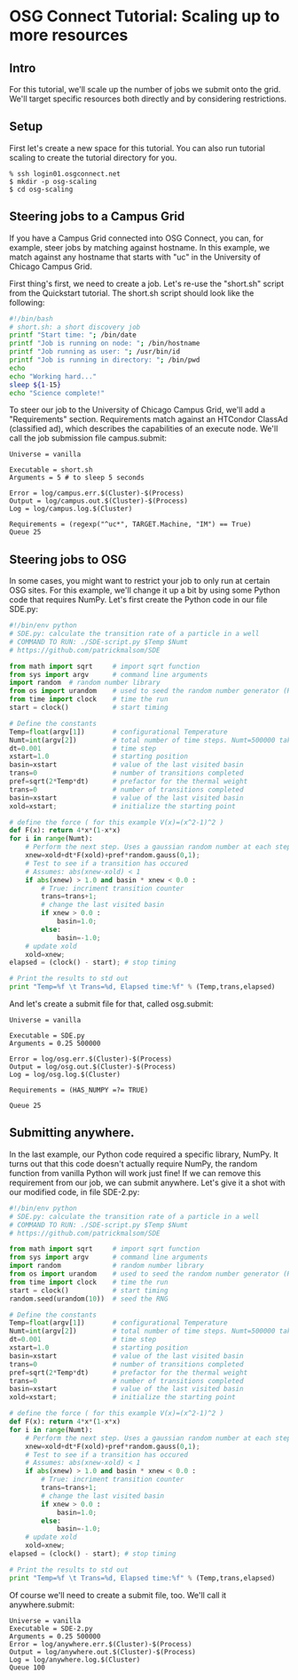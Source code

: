 OSG Connect Tutorial: Scaling up to more resources
==================================================

Intro
-----
For this tutorial, we'll scale up the number of jobs we submit onto the grid. We'll target specific resources both directly and by considering restrictions.

Setup
-----
First let's create a new space for this tutorial. You can also run tutorial scaling to create the tutorial directory for you.
```
% ssh login01.osgconnect.net
$ mkdir -p osg-scaling
$ cd osg-scaling
```
Steering jobs to a Campus Grid
------------------------------
If you have a Campus Grid connected into OSG Connect, you can, for example, steer jobs by matching against hostname. In this example, we match against any hostname that starts with "uc" in the University of Chicago Campus Grid. 

First thing's first, we need to create a job. Let's re-use the "short.sh" script from the Quickstart tutorial. The short.sh script should look like the following:
```bash
#!/bin/bash
# short.sh: a short discovery job
printf "Start time: "; /bin/date
printf "Job is running on node: "; /bin/hostname
printf "Job running as user: "; /usr/bin/id
printf "Job is running in directory: "; /bin/pwd
echo
echo "Working hard..."
sleep ${1-15}
echo "Science complete!"
```

To steer our job to the University of Chicago Campus Grid, we'll add a "Requirements" section. Requirements match against an HTCondor ClassAd (classified ad), which describes the capabilities of an execute node. We'll call the job submission file campus.submit: 
```
Universe = vanilla

Executable = short.sh
Arguments = 5 # to sleep 5 seconds

Error = log/campus.err.$(Cluster)-$(Process)
Output = log/campus.out.$(Cluster)-$(Process)
Log = log/campus.log.$(Cluster)

Requirements = (regexp("^uc*", TARGET.Machine, "IM") == True)
Queue 25
```

Steering jobs to OSG
--------------------
In some cases, you might want to restrict your job to only run at certain OSG sites. For this example, we'll change it up a bit by using some Python code that requires NumPy. Let's first create the Python code in our file SDE.py:
```python
#!/bin/env python
# SDE.py: calculate the transition rate of a particle in a well
# COMMAND TO RUN: ./SDE-script.py $Temp $Numt
# https://github.com/patrickmalsom/SDE

from math import sqrt     # import sqrt function
from sys import argv      # command line arguments
import random  # random number library
from os import urandom    # used to seed the random number generator (RNG)
from time import clock    # time the run
start = clock()           # start timing

# Define the constants
Temp=float(argv[1])       # configurational Temperature
Numt=int(argv[2])         # total number of time steps. Numt=500000 takes ~ 1 second
dt=0.001                  # time step
xstart=1.0                # starting position
basin=xstart              # value of the last visited basin
trans=0                   # number of transitions completed
pref=sqrt(2*Temp*dt)      # prefactor for the thermal weight
trans=0                   # number of transitions completed
basin=xstart              # value of the last visited basin
xold=xstart;              # initialize the starting point

# define the force ( for this example V(x)=(x^2-1)^2 )
def F(x): return 4*x*(1-x*x)
for i in range(Numt):
    # Perform the next step. Uses a gaussian random number at each step.
    xnew=xold+dt*F(xold)+pref*random.gauss(0,1);
    # Test to see if a transition has occured
    # Assumes: abs(xnew-xold) < 1
    if abs(xnew) > 1.0 and basin * xnew < 0.0 :
        # True: incriment transition counter
        trans=trans+1;
        # change the last visited basin
        if xnew > 0.0 :
            basin=1.0;
        else:
            basin=-1.0;
    # update xold
    xold=xnew;
elapsed = (clock() - start); # stop timing

# Print the results to std out
print "Temp=%f \t Trans=%d, Elapsed time:%f" % (Temp,trans,elapsed)
```
And let's create a submit file for that, called osg.submit:
```
Universe = vanilla

Executable = SDE.py
Arguments = 0.25 500000

Error = log/osg.err.$(Cluster)-$(Process)
Output = log/osg.out.$(Cluster)-$(Process)
Log = log/osg.log.$(Cluster)

Requirements = (HAS_NUMPY =?= TRUE)

Queue 25
```
Submitting anywhere.
-------------------
In the last example, our Python code required a specific library, NumPy. It turns out that this code doesn't actually require NumPy, the random function from vanilla Python will work just fine! If we can remove this requirement from our job, we can submit anywhere. Let's give it a shot with our modified code, in file SDE-2.py:
```python
#!/bin/env python
# SDE.py: calculate the transition rate of a particle in a well
# COMMAND TO RUN: ./SDE-script.py $Temp $Numt
# https://github.com/patrickmalsom/SDE

from math import sqrt     # import sqrt function
from sys import argv      # command line arguments
import random             # random number library
from os import urandom    # used to seed the random number generator (RNG)
from time import clock    # time the run
start = clock()           # start timing
random.seed(urandom(10))  # seed the RNG

# Define the constants
Temp=float(argv[1])       # configurational Temperature
Numt=int(argv[2])         # total number of time steps. Numt=500000 takes ~ 1 second
dt=0.001                  # time step
xstart=1.0                # starting position
basin=xstart              # value of the last visited basin
trans=0                   # number of transitions completed
pref=sqrt(2*Temp*dt)      # prefactor for the thermal weight
trans=0                   # number of transitions completed
basin=xstart              # value of the last visited basin
xold=xstart;              # initialize the starting point

# define the force ( for this example V(x)=(x^2-1)^2 )
def F(x): return 4*x*(1-x*x)
for i in range(Numt):
    # Perform the next step. Uses a gaussian random number at each step.
    xnew=xold+dt*F(xold)+pref*random.gauss(0,1);
    # Test to see if a transition has occured
    # Assumes: abs(xnew-xold) < 1
    if abs(xnew) > 1.0 and basin * xnew < 0.0 :
        # True: incriment transition counter
        trans=trans+1;
        # change the last visited basin
        if xnew > 0.0 :
            basin=1.0;
        else:
            basin=-1.0;
    # update xold
    xold=xnew;
elapsed = (clock() - start); # stop timing

# Print the results to std out
print "Temp=%f \t Trans=%d, Elapsed time:%f" % (Temp,trans,elapsed)
```
Of course we'll need to create a submit file, too. We'll call it anywhere.submit:
```
Universe = vanilla
Executable = SDE-2.py
Arguments = 0.25 500000
Error = log/anywhere.err.$(Cluster)-$(Process)
Output = log/anywhere.out.$(Cluster)-$(Process)
Log = log/anywhere.log.$(Cluster)
Queue 100
```
